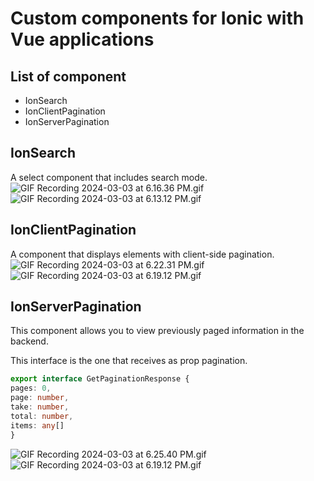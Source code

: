 # Custom components for Ionic with Vue applications

## List of component
* IonSearch
* IonClientPagination
* IonServerPagination

## IonSearch
A select component that includes search mode.  
![GIF Recording 2024-03-03 at 6.16.36 PM.gif](https://i.ibb.co/wMDXFc2/GIF-Recording-2024-03-03-at-6-13-12-PM.gif)  
![GIF Recording 2024-03-03 at 6.13.12 PM.gif](https://i.ibb.co/ysLr6md/GIF-Recording-2024-03-03-at-6-16-36-PM.gif)  
  
## IonClientPagination  
A component that displays elements with client-side pagination.  
![GIF Recording 2024-03-03 at 6.22.31 PM.gif](https://i.ibb.co/HPfwdNL/GIF-Recording-2024-03-03-at-6-19-12-PM.gif)
![GIF Recording 2024-03-03 at 6.19.12 PM.gif](https://i.ibb.co/6Bqz2wq/GIF-Recording-2024-03-03-at-6-22-31-PM.gif)  
  

## IonServerPagination
This component allows you to view previously paged information in the backend.


This interface is the one that receives as prop pagination.
```ts
export interface GetPaginationResponse {
pages: 0,
page: number,
take: number,
total: number,
items: any[]
}
```
![GIF Recording 2024-03-03 at 6.25.40 PM.gif](https://i.ibb.co/HPfwdNL/GIF-Recording-2024-03-03-at-6-19-12-PM.gif)
![GIF Recording 2024-03-03 at 6.19.12 PM.gif](https://i.ibb.co/nmC1wpz/GIF-Recording-2024-03-03-at-6-25-40-PM.gif)  